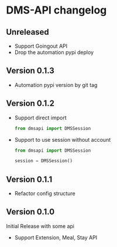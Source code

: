 # DMS-API changelog

## Unreleased

- Support Goingout API
- Drop the automation pypi deploy

## Version 0.1.3

- Automation pypi version by git tag

## Version 0.1.2

- Support direct import
  ```python
  from dmsapi import DMSSession
  ```
- Support to use session without account
  ```python
  from dmsapi import DMSSession
  
  session = DMSSession()
  ```

## Version 0.1.1
- Refactor config structure

## Version 0.1.0
Initial Release with some api

- Support Extension, Meal, Stay API